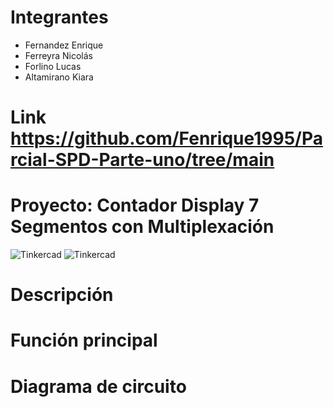 # Integrantes
- Fernandez Enrique
- Ferreyra Nicolás
- Forlino Lucas
- Altamirano Kiara
# Link https://github.com/Fenrique1995/Parcial-SPD-Parte-uno/tree/main
# Proyecto: Contador Display 7 Segmentos con Multiplexación
![Tinkercad](./imágen/circuito.png)
![Tinkercad](./imágen/circuito02.png)
# Descripción
# Función principal
# Diagrama de circuito